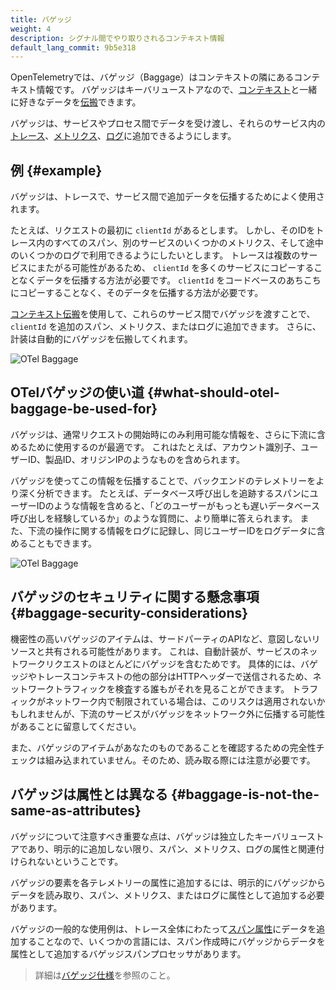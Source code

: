 ```yaml
---
title: バゲッジ
weight: 4
description: シグナル間でやり取りされるコンテキスト情報
default_lang_commit: 9b5e318
---
```


OpenTelemetryでは、バゲッジ（Baggage）はコンテキストの隣にあるコンテキスト情報です。
バゲッジはキーバリューストアなので、[コンテキスト](/docs/concepts/context-propagation/#context)と一緒に好きなデータを[伝搬](/docs/concepts/context-propagation/#propagation)できます。

バゲッジは、サービスやプロセス間でデータを受け渡し、それらのサービス内の[トレース](/docs/concepts/signals/traces/)、[メトリクス](/docs/concepts/signals/metrics/)、[ログ](/docs/concepts/signals/logs/)に追加できるようにします。

## 例 {#example}

バゲッジは、トレースで、サービス間で追加データを伝播するためによく使用されます。

たとえば、リクエストの最初に `clientId` があるとします。
しかし、そのIDをトレース内のすべてのスパン、別のサービスのいくつかのメトリクス、そして途中のいくつかのログで利用できるようにしたいとします。
トレースは複数のサービスにまたがる可能性があるため、 `clientId` を多くのサービスにコピーすることなくデータを伝播する方法が必要です。
`clientId` をコードベースのあちこちにコピーすることなく、そのデータを伝播する方法が必要です。

[コンテキスト伝搬](/docs/concepts/signals/traces/#context-propagation)を使用して、これらのサービス間でバゲッジを渡すことで、 `clientId` を追加のスパン、メトリクス、またはログに追加できます。
さらに、計装は自動的にバゲッジを伝搬してくれます。

![OTel Baggage](../otel-baggage.svg)

## OTelバゲッジの使い道 {#what-should-otel-baggage-be-used-for}

バゲッジは、通常リクエストの開始時にのみ利用可能な情報を、さらに下流に含めるために使用するのが最適です。
これはたとえば、アカウント識別子、ユーザーID、製品ID、オリジンIPのようなものを含められます。

バゲッジを使ってこの情報を伝播することで、バックエンドのテレメトリーをより深く分析できます。
たとえば、データベース呼び出しを追跡するスパンにユーザーIDのような情報を含めると、「どのユーザーがもっとも遅いデータベース呼び出しを経験しているか」のような質問に、より簡単に答えられます。
また、下流の操作に関する情報をログに記録し、同じユーザーIDをログデータに含めることもできます。

![OTel Baggage](../otel-baggage-2.svg)

## バゲッジのセキュリティに関する懸念事項 {#baggage-security-considerations}

機密性の高いバゲッジのアイテムは、サードパーティのAPIなど、意図しないリソースと共有される可能性があります。
これは、自動計装が、サービスのネットワークリクエストのほとんどにバゲッジを含むためです。
具体的には、バゲッジやトレースコンテキストの他の部分はHTTPヘッダーで送信されるため、ネットワークトラフィックを検査する誰もがそれを見ることができます。
トラフィックがネットワーク内で制限されている場合は、このリスクは適用されないかもしれませんが、下流のサービスがバゲッジをネットワーク外に伝播する可能性があることに留意してください。

また、バゲッジのアイテムがあなたのものであることを確認するための完全性チェックは組み込まれていません。そのため、読み取る際には注意が必要です。

## バゲッジは属性とは異なる {#baggage-is-not-the-same-as-attributes}

バゲッジについて注意すべき重要な点は、バゲッジは独立したキーバリューストアであり、明示的に追加しない限り、スパン、メトリクス、ログの属性と関連付けられないということです。

バゲッジの要素を各テレメトリーの属性に追加するには、明示的にバゲッジからデータを読み取り、スパン、メトリクス、またはログに属性として追加する必要があります。

バゲッジの一般的な使用例は、トレース全体にわたって[スパン属性](/docs/concepts/signals/traces/#attributes)にデータを追加することなので、いくつかの言語には、スパン作成時にバゲッジからデータを属性として追加するバゲッジスパンプロセッサがあります。

> 詳細は[バゲッジ仕様][baggage specification]を参照のこと。

[baggage specification]: /docs/specs/otel/overview/#baggage-signal
